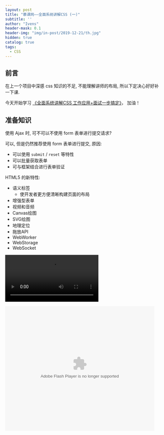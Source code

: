 ```yaml
---
layout: post
title: "慕课网——全面系统讲解CSS (一)"
subtitle: ''
author: "Ivens"
header-mask: 0.1
header-img: "img/in-post/2019-12-21/th.jpg"
hidden: true
catalog: true
tags:
  - CSS
---
```


## 前言

在上一个项目中深感 css 知识的不足, 不能理解讲师的布局, 所以下定决心好好补一下课.

今天开始学习  [《全面系统讲解CSS
工作应用+面试一步搞定》](https://coding.imooc.com/class/chapter/164.html#Anchor)， 加油！

## 准备知识

使用 Ajax 时, 可不可以不使用 form 表单进行提交请求?

可以, 但是仍然推荐使用 form 表单进行提交, 原因:
- 可以使用 `submit` / `reset` 等特性
- 可以批量获取表单
- 可与框架结合进行表单验证

HTML5 的新特性:
- 语义标签
  - 使开发者更方便清晰构建页面的布局
- 增强型表单
- 视频和音频
- Canvas绘图
- SVG绘图
- 地理定位
- 拖放API
- WebWorker
- WebStorage
- WebSocket

<video src="https://www.zhihu.com/video/1181248280498982912?autoplay=false&useMSE="></video>

<embed src="https://www.zhihu.com/video/1181248280498982912?autoplay=false&useMSE=" allowFullScreen="true" quality="high" width="480" height="400" align="middle" allowScriptAccess="always" type="application/x-shockwave-flash"></embed>